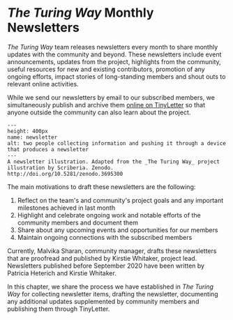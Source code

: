 # _The Turing Way_ Monthly Newsletters

_The Turing Way_ team releases newsletters every month to share monthly updates with the community and beyond.
These newsletters include event announcements, updates from the project, highlights from the community, useful resources for new and existing contributors, promotion of any ongoing efforts, impact stories of long-standing members and shout outs to relevant online activities.

While we send our newsletters by email to our subscribed members, we simultaneously publish and archive them [online on TinyLetter](https://tinyletter.com/TuringWay/archive) so that anyone outside the community can also learn about the project.

```{figure} ../figures/scriberia-newsletter.png
---
height: 400px
name: newsletter
alt: two people collecting information and pushing it through a device that produces a newsletter
---
A newsletter illustration. Adapted from the _The Turing Way_ project illustration by Scriberia. Zenodo. http://doi.org/10.5281/zenodo.3695300
```

The main motivations to draft these newsletters are the following:
1. Reflect on the team's and community's project goals and any important milestones achieved in last month
2. Highlight and celebrate ongoing work and notable efforts of the community members and document them
3. Share about any upcoming events and opportunities for our members
4. Maintain ongoing connections with the subscribed members

Currently, Malvika Sharan, community manager, drafts these newsletters that are proofread and published by Kirstie Whitaker, project lead.
Newsletters published before September 2020 have been written by Patricia Heterich and Kirstie Whitaker.

In this chapter, we share the process we have established in _The Turing Way_ for collecting newsletter items, drafting the newsletter, documenting any additional updates supplemented by community members and publishing them through TinyLetter.
